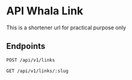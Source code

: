 # API Whala Link

This is a shortener url for practical purpose only

## Endpoints

```bash
POST /api/v1/links 
```

```bash
GET /api/v1/links/:slug
```
